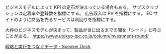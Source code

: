 ビジネスモデルによって KPI の定石が決まっている場合もある。
サブスクリプションは定着率や登録数を指標にする。
広告収入は PV を指標にする。
EC サイトのように商品を売るサービスは利回りを指標にする。

大枠のビジネスモデルが決まって、製品が世に出るまでの間を「シード」と呼ぶことがある。
https://www.utokyo-ipc.co.jp/column/investment-round/

[戦略と実行をつなぐデータ - Speaker Deck](https://speakerdeck.com/hik0107/zhan-lue-toshi-xing-wotunagudeta)
